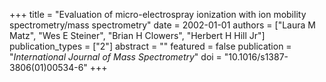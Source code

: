 +++
title = "Evaluation of micro-electrospray ionization with ion mobility spectrometry/mass spectrometry"
date = 2002-01-01
authors = ["Laura M Matz", "Wes E Steiner", "Brian H Clowers", "Herbert H Hill Jr"]
publication_types = ["2"]
abstract = ""
featured = false
publication = "*International Journal of Mass Spectrometry*"
doi = "10.1016/s1387-3806(01)00534-6"
+++

